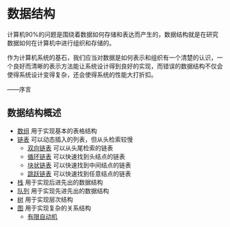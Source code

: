 数据结构
==================

计算机90%的问题是围绕着数据如何存储和表达而产生的，数据结构就是在研究数据如何在计算机中进行组织和存储的。

作为计算机系统的基石，我们应当对数据是如何表示和组织有一个清楚的认识，一个良好而清晰的表示方法能让系统设计得到良好的实现，而错误的数据结构不仅会使得系统设计变得复杂，还会使得系统的性能大打折扣。

——序言


## 数据结构概述

- [数组](./数组.md) 用于实现基本的表格结构
- [链表](./链表.md) 可以动态插入的列表，但从头检索较慢
  - [双向链表](./链表.md/#) 可以从头尾检索的链表
  - [循环链表](./链表.md/#) 可以快速找到头结点的链表
  - [块状链表](./链表.md/#) 可以快速找到中间结点的链表
  - [跳跃链表](./链表.md/#) 可以快速找到任意结点的链表
- [栈](./栈.md) 用于实现后进先出的数据结构
- [队列](./队列.md) 用于实现先进先出的数据结构
- [树](./树.md) 用于实现层次结构
- [图](./图.md) 用于实现复杂的关系结构
    - [有限自动机](./自动机.md)


